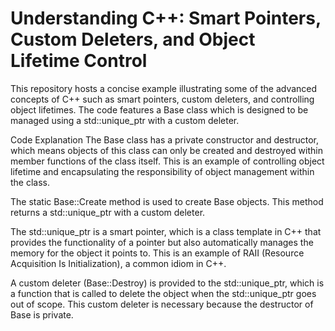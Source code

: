 # Understanding C++: Smart Pointers, Custom Deleters, and Object Lifetime Control
This repository hosts a concise example illustrating some of the advanced concepts of C++ such as smart pointers, custom deleters, and controlling object lifetimes. The code features a Base class which is designed to be managed using a std::unique_ptr with a custom deleter.

Code Explanation
The Base class has a private constructor and destructor, which means objects of this class can only be created and destroyed within member functions of the class itself. This is an example of controlling object lifetime and encapsulating the responsibility of object management within the class.

The static Base::Create method is used to create Base objects. This method returns a std::unique_ptr<Base> with a custom deleter.

The std::unique_ptr is a smart pointer, which is a class template in C++ that provides the functionality of a pointer but also automatically manages the memory for the object it points to. This is an example of RAII (Resource Acquisition Is Initialization), a common idiom in C++.

A custom deleter (Base::Destroy) is provided to the std::unique_ptr, which is a function that is called to delete the object when the std::unique_ptr goes out of scope. This custom deleter is necessary because the destructor of Base is private.
